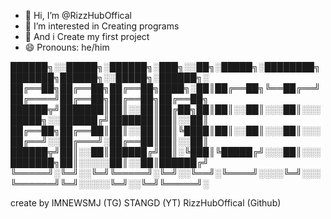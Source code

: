 - 👋 Hi, I’m @RizzHubOffical
- 👀 I’m interested in Creating programs
- 🌱 And i Create my first project
- 😄 Pronouns: he/him

██████╗░░█████╗░██████╗░███╗░░██╗░█████╗░████████╗███████╗██████╗░░█████╗░██████╗░
██╔══██╗██╔══██╗██╔══██╗████╗░██║██╔══██╗╚══██╔══╝██╔════╝██╔══██╗██╔══██╗██╔══██╗
██████╦╝███████║██║░░██║██╔██╗██║██║░░██║░░░██║░░░█████╗░░██████╔╝███████║██║░░██║
██╔══██╗██╔══██║██║░░██║██║╚████║██║░░██║░░░██║░░░██╔══╝░░██╔═══╝░██╔══██║██║░░██║
██████╦╝██║░░██║██████╔╝██║░╚███║╚█████╔╝░░░██║░░░███████╗██║░░░░░██║░░██║██████╔╝
╚═════╝░╚═╝░░╚═╝╚═════╝░╚═╝░░╚══╝░╚════╝░░░░╚═╝░░░╚══════╝╚═╝░░░░░╚═╝░░╚═╝╚═════╝░

create by IMNEWSMJ (TG) STANGD (YT) RizzHubOffical (Github)
